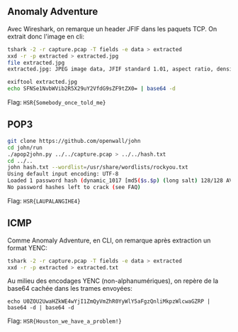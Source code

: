 ## Anomaly Adventure

Avec Wireshark, on remarque un header JFIF dans les paquets TCP.
On extrait donc l'image en cli:

```bash
tshark -2 -r capture.pcap -T fields -e data > extracted
xxd -r -p extracted > extracted.jpg
file extracted.jpg 
extracted.jpg: JPEG image data, JFIF standard 1.01, aspect ratio, density 1x1, segment length 16, Exif Standard: [TIFF image data, big-endian, direntries=5, xresolution=74, yresolution=82, resolutionunit=1], progressive, precision 8, 1200x800, components 3
```

```bash
exiftool extracted.jpg
echo SFNSe1NvbWVib2R5X29uY2VfdG9sZF9tZX0= | base64 -d
```

Flag:
`HSR{Somebody_once_told_me}`

## POP3

```bash
git clone https://github.com/openwall/john
cd john/run
./apop2john.py ../../capture.pcap > ../../hash.txt
cd ../..
john hash.txt --wordlist=/usr/share/wordlists/rockyou.txt 
Using default input encoding: UTF-8
Loaded 1 password hash (dynamic_1017 [md5($s.$p) (long salt) 128/128 AVX 4x3])
No password hashes left to crack (see FAQ)
```

Flag:
`HSR{LAUPALANGIHE4}`

## ICMP

Comme Anomaly Adventure, en CLI, on remarque après extraction un format YENC:

```bash
tshark -2 -r capture.pcap -T fields -e data > extracted
xxd -r -p extracted > extracted.txt 
```

Au milieu des encodages YENC (non-alphanumériques), on repère de la base64 cachée dans les trames envoyées:

```
echo U0ZOU2UwaHZkWE4wYjI1ZmQyVmZhR0YyWlY5aFgzQnliMkpzWlcwaGZRP | base64 -d | base64 -d
```

Flag:
`HSR{Houston_we_have_a_problem!}`
